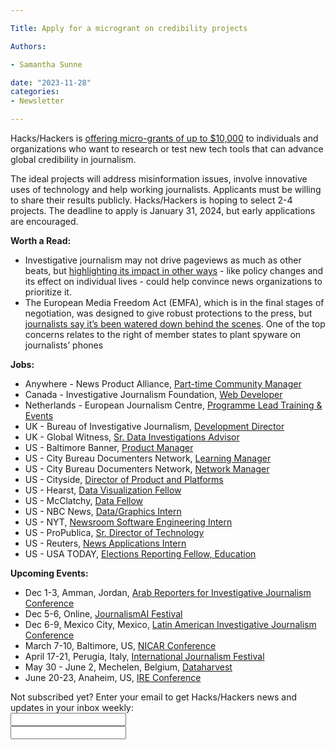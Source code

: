 ```yaml
---

Title: Apply for a microgrant on credibility projects

Authors: 

- Samantha Sunne

date: "2023-11-28"
categories: 
- Newsletter 

---
```


Hacks/Hackers is [offering micro-grants of up to $10,000](https://www.hackshackers.com/news/2023/11/call-for-proposals-improving-information-credibility-with-tech/) to individuals and organizations who want to research or test new tech tools that can advance global credibility in journalism. 

The ideal projects will address misinformation issues, involve innovative uses of technology and help working journalists. Applicants must be willing to share their results publicly. Hacks/Hackers is hoping to select 2-4 projects. The deadline to apply is January 31, 2024, but early applications are encouraged.

**Worth a Read:**



* Investigative journalism may not drive pageviews as much as other beats, but [highlighting its impact in other ways](https://thefix.media/2023/11/20/how-to-track-the-impact-of-your-investigative-journalism) - like policy changes and its effect on individual lives - could help convince news organizations to prioritize it.
* The European Media Freedom Act (EMFA), which is in the final stages of negotiation, was designed to give robust protections to the press, but [journalists say it’s been watered down behind the scenes](https://www.theguardian.com/media/2023/nov/22/eu-laws-to-protect-press-freedom-in-jeopardy-campaigners-claim). One of the top concerns relates to the right of member states to plant spyware on journalists’ phones

**Jobs:**



* Anywhere - News Product Alliance, [Part-time Community Manager](https://newsproduct.org/opportunities#community-manager)
* Canada - Investigative Journalism Foundation, [Web Developer](https://www.linkedin.com/jobs/view/3763825958/)
* Netherlands - European Journalism Centre, [Programme Lead Training & Events](https://european-journalism-centre.jobs.personio.com/job/1310506?display=en)
* UK - Bureau of Investigative Journalism, [Development Director](https://www.thebureauinvestigates.com/blog/2023-11-03/were-hiring-apply-to-be-our-development-director)
* UK - Global Witness, [Sr. Data Investigations Advisor](https://www.globalwitness.org/en/jobs/forests-senior-data-investigations-advisor-open-flexible-working/)
* US - Baltimore Banner, [Product Manager](https://boards.greenhouse.io/thebaltimorebanner/jobs/5018066004)
* US - City Bureau Documenters Network, [Learning Manager](https://www.citybureau.org/learning-manager)
* US - City Bureau Documenters Network, [Network Manager](https://www.citybureau.org/network-manager)
* US - Cityside, [Director of Product and Platforms](https://citysidejournalism.org/about/careers/director-of-product-and-platforms/)
* US - Hearst, [Data Visualization Fellow](https://www.linkedin.com/jobs/view/3671713643/)
* US - McClatchy, [Data Fellow](https://www.journalismjobs.com/1683908-data-fellow-remote-washington-bureau)
* US - NBC News, [Data/Graphics Intern](https://gist.github.com/freejoe76/569d08fd4f41da646cec06883a4d559c)
* US - NYT, [Newsroom Software Engineering Intern](https://boards.greenhouse.io/thenewyorktimes/jobs/4341146005)
* US - ProPublica, [Sr. Director of Technology](https://boards.greenhouse.io/propublica/jobs/4303282006?gh_src=13974af76us)
* US - Reuters, [News Applications Intern](https://forms.office.com/pages/responsepage.aspx?id=ZLjMYhpqXUuOHDl97BqCWL8Q2ic4gAJAvASJfvSk8JhUOFpIRUZaR1ZDQUZHTVFJSTc5QUVHWVNUSi4u)
* US - USA TODAY, [Elections Reporting Fellow, Education](https://us232.dayforcehcm.com/CandidatePortal/en-US/gannett/Posting/View/65950)

**Upcoming Events:**



* Dec 1-3, Amman, Jordan, [Arab Reporters for Investigative Journalism Conference](https://arij23.arij.net/)
* Dec 5-6, Online, [JournalismAI Festival](https://www.journalismai.info/festival)
* Dec 6-9, Mexico City, Mexico, [Latin American Investigative Journalism Conference](https://colpin.ipys.org/)
* March 7-10, Baltimore, US, [NICAR Conference](https://www.ire.org/training/conferences/nicar-2024/)
* April 17-21, Perugia, Italy, [International Journalism Festival](https://www.journalismfestival.com/)
* May 30 - June 2, Mechelen, Belgium, [Dataharvest](https://dataharvest.eu/)
* June 20-23, Anaheim, US, [IRE Conference](https://www.ire.org/event/2024-ire-conference/)

<div id="mc_embed_signup"><form id="mc-embedded-subscribe-form" class="validate" action="//hackshackers.us1.list-manage.com/subscribe/post?u=c56f2e53d5ed6ef87f8aaa75c&amp;id=fb2bc6f10b" method="post" name="mc-embedded-subscribe-form" novalidate="" target="_blank">

<div id="mc_embed_signup_scroll">

<div class="mc-field-group"><label for="mce-EMAIL">Not subscribed yet? Enter your email to get Hacks/Hackers news and updates in your inbox weekly:  </label></div>

<div class="mc-field-group"><input id="mce-EMAIL" class="required email" name="EMAIL" type="email" value="" /></div>

<!-- real people should not fill this in and expect good things - do not remove this or risk form bot signups-->

<div style="position: absolute; left: -5000px;"><input tabindex="-1" name="b_c56f2e53d5ed6ef87f8aaa75c_fb2bc6f10b" type="text" value="" /></div>

<div class="clear"><input id="mc-embedded-subscribe" class="button" name="subscribe" typ
